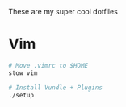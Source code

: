 These are my super cool dotfiles

# Vim

```bash
# Move .vimrc to $HOME
stow vim

# Install Vundle + Plugins
./setup
```
